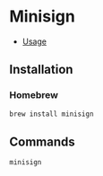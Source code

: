 # Minisign

- [Usage](https://jedisct1.github.io/minisign/#usage)

## Installation

### Homebrew

```sh
brew install minisign
```

## Commands

```sh
minisign
```
